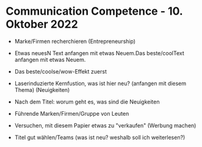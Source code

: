 # Communication Competence - 10. Oktober 2022

- Marke/Firmen recherchieren (Entrepreneurship)

- Etwas neuesN Text anfangen mit etwas Neuem.Das beste/coolText anfangen mit etwas Neuem.

- Das beste/coolse/wow-Effekt zuerst

- Laserinduzierte Kernfustion, was ist hier neu? (anfangen mit diesem Thema) (Neuigkeiten)

- Nach dem Titel: worum geht es, was sind die Neuigkeiten

- Führende Marken/Firmen/Gruppe von Leuten

- Versuchen, mit diesem Papier etwas zu "verkaufen" (Werbung machen)

- Titel gut wählen/Teams (was ist neu? weshalb soll ich weiterlesen?)
